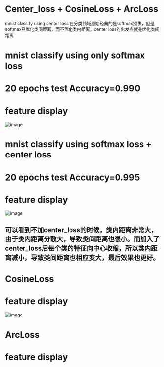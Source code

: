 # Center_loss + CosineLoss + ArcLoss
mnist classify using center loss
在分类领域原始经典的是softmax损失，但是softmax只优化类间距离，而不优化类内距离，center loss的出发点就是优化类间距离
# mnist classify using only softmax loss
# 20 epochs test Accuracy=0.990
# feature display
![image](https://github.com/lovekittynine/Center_loss/blob/master/images/19.png)
# mnist classify using softmax loss + center loss
# 20 epochs test Accuracy=0.995
# feature display
![image](https://github.com/lovekittynine/Center_loss/blob/master/center_loss_images/19.png)
## 可以看到不加center_loss的时候，类内距离非常大，由于类内距离分散大，导致类间距离也很小。而加入了center_loss后每个类的特征向中心收缩，所以类内距离减小，导致类间距离也相应变大，最后效果也更好。
# CosineLoss
# feature display
![image](https://github.com/lovekittynine/Center_loss/blob/master/cosine_loss_images/16.png)
# ArcLoss
# feature display
